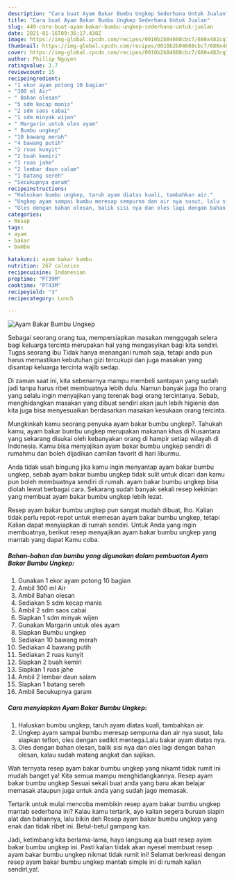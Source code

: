 ```yaml
---
description: "Cara buat Ayam Bakar Bumbu Ungkep Sederhana Untuk Jualan"
title: "Cara buat Ayam Bakar Bumbu Ungkep Sederhana Untuk Jualan"
slug: 449-cara-buat-ayam-bakar-bumbu-ungkep-sederhana-untuk-jualan
date: 2021-01-16T09:36:17.438Z
image: https://img-global.cpcdn.com/recipes/0010b2b04608cbc7/680x482cq70/ayam-bakar-bumbu-ungkep-foto-resep-utama.jpg
thumbnail: https://img-global.cpcdn.com/recipes/0010b2b04608cbc7/680x482cq70/ayam-bakar-bumbu-ungkep-foto-resep-utama.jpg
cover: https://img-global.cpcdn.com/recipes/0010b2b04608cbc7/680x482cq70/ayam-bakar-bumbu-ungkep-foto-resep-utama.jpg
author: Phillip Nguyen
ratingvalue: 3.7
reviewcount: 15
recipeingredient:
- "1 ekor ayam potong 10 bagian"
- "300 ml Air"
- " Bahan olesan"
- "5 sdm kecap manis"
- "2 sdm saos cabai"
- "1 sdm minyak wijen"
- " Margarin untuk oles ayam"
- " Bumbu ungkep"
- "10 bawang merah"
- "4 bawang putih"
- "2 ruas kunyit"
- "2 buah kemiri"
- "1 ruas jahe"
- "2 lembar daun salam"
- "1 batang sereh"
- "Secukupnya garam"
recipeinstructions:
- "Haluskan bumbu ungkep, taruh ayam diatas kuali, tambahkan air."
- "Ungkep ayam sampai bumbu meresap sempurna dan air nya susut, lalu siapkan teflon, oles dengan sedikit mentega.Lalu bakar ayam diatas nya."
- "Oles dengan bahan olesan, balik sisi nya dan oles lagi dengan bahan olesan, kalau sudah matang angkat dan sajikan."
categories:
- Resep
tags:
- ayam
- bakar
- bumbu

katakunci: ayam bakar bumbu 
nutrition: 267 calories
recipecuisine: Indonesian
preptime: "PT39M"
cooktime: "PT43M"
recipeyield: "3"
recipecategory: Lunch

---
```



![Ayam Bakar Bumbu Ungkep](https://img-global.cpcdn.com/recipes/0010b2b04608cbc7/680x482cq70/ayam-bakar-bumbu-ungkep-foto-resep-utama.jpg)

Sebagai seorang orang tua, mempersiapkan masakan menggugah selera bagi keluarga tercinta merupakan hal yang mengasyikan bagi kita sendiri. Tugas seorang ibu Tidak hanya menangani rumah saja, tetapi anda pun harus memastikan kebutuhan gizi tercukupi dan juga masakan yang disantap keluarga tercinta wajib sedap.

Di zaman  saat ini, kita sebenarnya mampu membeli santapan yang sudah jadi tanpa harus ribet membuatnya lebih dulu. Namun banyak juga lho orang yang selalu ingin menyajikan yang terenak bagi orang tercintanya. Sebab, menghidangkan masakan yang dibuat sendiri akan jauh lebih higienis dan kita juga bisa menyesuaikan berdasarkan masakan kesukaan orang tercinta. 



Mungkinkah kamu seorang penyuka ayam bakar bumbu ungkep?. Tahukah kamu, ayam bakar bumbu ungkep merupakan makanan khas di Nusantara yang sekarang disukai oleh kebanyakan orang di hampir setiap wilayah di Indonesia. Kamu bisa menyajikan ayam bakar bumbu ungkep sendiri di rumahmu dan boleh dijadikan camilan favorit di hari liburmu.

Anda tidak usah bingung jika kamu ingin menyantap ayam bakar bumbu ungkep, sebab ayam bakar bumbu ungkep tidak sulit untuk dicari dan kamu pun boleh membuatnya sendiri di rumah. ayam bakar bumbu ungkep bisa diolah lewat berbagai cara. Sekarang sudah banyak sekali resep kekinian yang membuat ayam bakar bumbu ungkep lebih lezat.

Resep ayam bakar bumbu ungkep pun sangat mudah dibuat, lho. Kalian tidak perlu repot-repot untuk memesan ayam bakar bumbu ungkep, tetapi Kalian dapat menyiapkan di rumah sendiri. Untuk Anda yang ingin membuatnya, berikut resep menyajikan ayam bakar bumbu ungkep yang mantab yang dapat Kamu coba.

<!--inarticleads1-->

##### Bahan-bahan dan bumbu yang digunakan dalam pembuatan Ayam Bakar Bumbu Ungkep:

1. Gunakan 1 ekor ayam potong 10 bagian
1. Ambil 300 ml Air
1. Ambil  Bahan olesan
1. Sediakan 5 sdm kecap manis
1. Ambil 2 sdm saos cabai
1. Siapkan 1 sdm minyak wijen
1. Gunakan  Margarin untuk oles ayam
1. Siapkan  Bumbu ungkep
1. Sediakan 10 bawang merah
1. Sediakan 4 bawang putih
1. Sediakan 2 ruas kunyit
1. Siapkan 2 buah kemiri
1. Siapkan 1 ruas jahe
1. Ambil 2 lembar daun salam
1. Siapkan 1 batang sereh
1. Ambil Secukupnya garam




<!--inarticleads2-->

##### Cara menyiapkan Ayam Bakar Bumbu Ungkep:

1. Haluskan bumbu ungkep, taruh ayam diatas kuali, tambahkan air.
1. Ungkep ayam sampai bumbu meresap sempurna dan air nya susut, lalu siapkan teflon, oles dengan sedikit mentega.Lalu bakar ayam diatas nya.
1. Oles dengan bahan olesan, balik sisi nya dan oles lagi dengan bahan olesan, kalau sudah matang angkat dan sajikan.




Wah ternyata resep ayam bakar bumbu ungkep yang nikamt tidak rumit ini mudah banget ya! Kita semua mampu menghidangkannya. Resep ayam bakar bumbu ungkep Sesuai sekali buat anda yang baru akan belajar memasak ataupun juga untuk anda yang sudah jago memasak.

Tertarik untuk mulai mencoba membikin resep ayam bakar bumbu ungkep mantab sederhana ini? Kalau kamu tertarik, ayo kalian segera buruan siapin alat dan bahannya, lalu bikin deh Resep ayam bakar bumbu ungkep yang enak dan tidak ribet ini. Betul-betul gampang kan. 

Jadi, ketimbang kita berlama-lama, hayo langsung aja buat resep ayam bakar bumbu ungkep ini. Pasti kalian tiidak akan nyesel membuat resep ayam bakar bumbu ungkep nikmat tidak rumit ini! Selamat berkreasi dengan resep ayam bakar bumbu ungkep mantab simple ini di rumah kalian sendiri,ya!.

